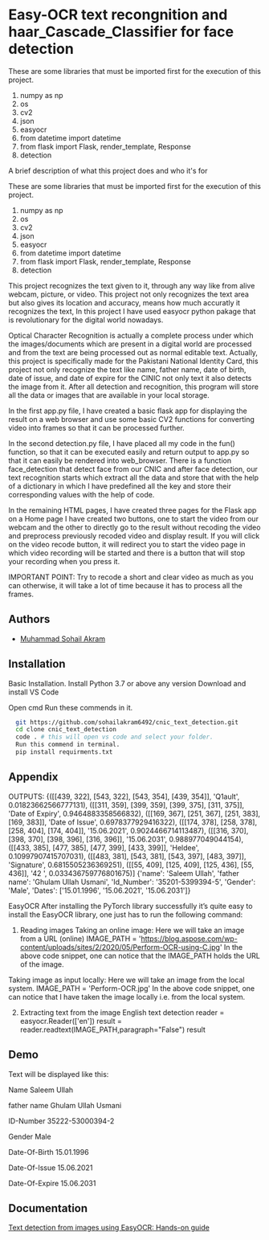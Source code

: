 
# Easy-OCR text recongnition and haar_Cascade_Classifier for face detection

These are some libraries that must be imported first for the execution of this project.
1. numpy as np
2. os
3. cv2 
4. json
5. easyocr
6. from datetime import datetime
7. from flask import Flask, render_template, Response
8. detection

A brief description of what this project does and who it's for

These are some libraries that must be imported first for the execution of this project.
1. numpy as np
2. os
3. cv2 
4. json
5. easyocr
6. from datetime import datetime
7. from flask import Flask, render_template, Response
8. detection

This project recognizes the text given to it, through any way like from alive webcam, picture, or video. This project not only recognizes the text area but also gives its location and accuracy, means how much accuratly it recognizes the text, In this project I have used easyocr python pakage that is revolutionary for the digital world nowadays. 

Optical Character Recognition is actually a complete process under which the images/documents which are present in a digital world are processed and from the text are being processed out as normal editable text.
Actually, this project is specifically made for the Pakistani National Identity Card, this project not only recognize the text like name, father name, date of birth, date of issue, and date of expire for the CINIC not only text it also detects the image from it.
After all detection and recognition, this program will store all the data or images that are available in your local storage.

In the first app.py file, I have created a basic flask app for displaying the result on a web browser and use some basic CV2 functions for converting video into frames so that it can be processed further.

In the second detection.py file, I have placed all my code in the fun() function, so that it can be executed easily and return output to  app.py so that it can easily be rendered into web_browser. There is a function face_detection that detect face from our CNIC and after face detection, our text recognition starts which extract all the data and store that with the help of a dictionary in which I have predefined all the key and store their corresponding values with the help of code.

In the remaining HTML pages, I have created three pages for the Flask app on a Home page I have created two buttons, one to start the video from our webcam and the other to directly go to the result without recoding the video and preprocess previously recoded video and display result. If you will click on the video recode button, it will redirect you to start the video page in which video recording will be started and there is a button that will stop your recording when you press it.

IMPORTANT POINT:
Try to recode a short and clear video as much as you can otherwise, it will take a lot of time because it has to process all the frames.


## Authors

- [Muhammad Sohail Akram](https://github.com/sohailakram6492)



## Installation

Basic Installation.
Install Python 3.7 or above any version
Download and install VS Code 

Open cmd 
Run these commends in it.

```bash
  git https://github.com/sohailakram6492/cnic_text_detection.git
  cd clone cnic_text_detection
  code . # this will open vs code and select your folder.
  Run this commend in terminal.
  pip install requirments.txt

```
    
## Appendix

OUTPUTS:
{([[439, 322], [543, 322], [543, 354], [439, 354]], 'Q1ault', 0.01823662566777131), ([[311, 359], [399, 359], [399, 375], [311, 375]], 'Date of Expiry', 0.9464883358566832), ([[169, 367], [251, 367], [251, 383], [169, 383]], 'Date of Issue', 0.6978377929416322), ([[174, 378], [258, 378], [258, 404], [174, 404]], '15.06.2021', 0.9024466714113487), ([[316, 370], [398, 370], [398, 396], [316, 396]], '15.06.2031', 0.988977049044154), ([[433, 385], [477, 385], [477, 399], [433, 399]], 'Heldee', 0.10997907415707031), ([[483, 381], [543, 381], [543, 397], [483, 397]], 'Signature', 0.6815505236369251), ([[55, 409], [125, 409], [125, 436], [55, 436]], '42 ', 0.033436759776801675)]
{'name': 'Saleem Ullah', 'father name': 'Ghulam Ullah Usmani', 'Id_Number': '35201-5399394-5', 'Gender': 'Male', 'Dates': ['15.01.1996', '15.06.2021', '15.06.2031']}


EasyOCR
After installing the PyTorch library successfully it’s quite easy to install the EasyOCR library, one just has to run the following command:

1. Reading images
Taking an online image: Here we will take an image from a URL (online)
IMAGE_PATH = 'https://blog.aspose.com/wp-content/uploads/sites/2/2020/05/Perform-OCR-using-C.jpg'
In the above code snippet, one can notice that the IMAGE_PATH holds the URL of the image.

Taking image as input locally: Here we will take an image from the local system.
IMAGE_PATH = 'Perform-OCR.jpg'
In the above code snippet, one can notice that I have taken the image locally i.e. from the local system.

2. Extracting text from the image
English text detection
reader = easyocr.Reader(['en'])
result = reader.readtext(IMAGE_PATH,paragraph="False")
result
## Demo

Text will be displayed like this:

Name	Saleem Ullah

father name	Ghulam Ullah Usmani

ID-Number	35222-53000394-2

Gender	Male

Date-Of-Birth	15.01.1996

Date-Of-Issue	15.06.2021

Date-Of-Expire	15.06.2031

## Documentation

[Text detection from images using EasyOCR: Hands-on guide
](https://www.analyticsvidhya.com/blog/2021/06/text-detection-from-images-using-easyocr-hands-on-guide/)


